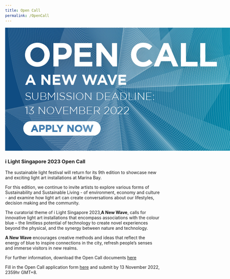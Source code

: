 ```yaml
---
title: Open Call
permalink: /OpenCall
---
```


<div style="width:800px"><img src="/images/iLSGOpenCall.jpg" alt="i Light Singapore Open Call" /></div>

### **i Light Singapore 2023 Open Call**

The sustainable light festival will return for its 9th edition to showcase new and exciting light art installations at Marina Bay.

For this edition, we continue to invite artists to explore various forms of Sustainability and Sustainable Living - of environment, economy and culture - and examine how light art can create conversations about our lifestyles, decision making and the community.

The curatorial theme of i Light Singapore 2023,**A New Wave**, calls for innovative light art installations that encompass associations with the colour blue – the limitless potential of technology to create novel experiences beyond the physical, and the synergy between nature and technology. 

**A New Wave** encourages creative methods and ideas that reflect the energy of blue to inspire connections in the city, refresh people’s senses and immerse visitors in new realms. 

For further information, download the Open Call documents [here](https://www.ilightsingapore.gov.sg/-/media/iLSG2023Image/i-Light-Singapore-2023---Open-Call.pdf)

Fill in the Open Call application form [here](https://forms.gle/XKDSqi3wo1KNoKGq9) and submit by 13 November 2022, 2359hr GMT+8.
